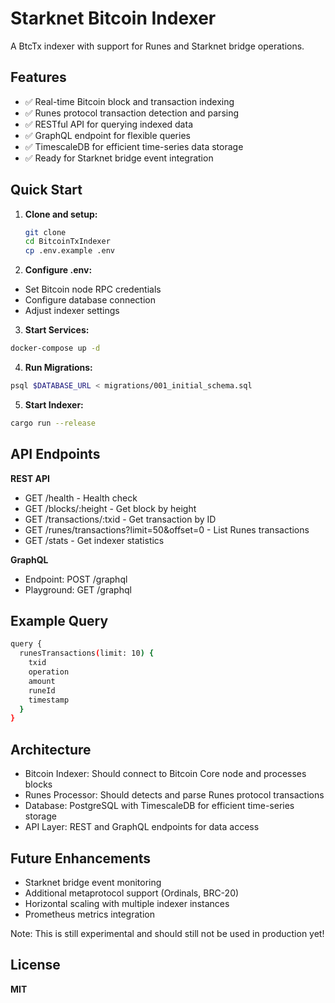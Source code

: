 # Starknet Bitcoin Indexer

A BtcTx indexer with support for Runes and Starknet bridge operations.

## Features

- ✅ Real-time Bitcoin block and transaction indexing
- ✅ Runes protocol transaction detection and parsing
- ✅ RESTful API for querying indexed data
- ✅ GraphQL endpoint for flexible queries
- ✅ TimescaleDB for efficient time-series data storage
- ✅ Ready for Starknet bridge event integration

## Quick Start

1. **Clone and setup:**
   ```bash
   git clone
   cd BitcoinTxIndexer
   cp .env.example .env
   ```
2. **Configure .env:**
- Set Bitcoin node RPC credentials
- Configure database connection
- Adjust indexer settings

3. **Start Services:**
```bash
docker-compose up -d
```

4. **Run Migrations:**
```bash
psql $DATABASE_URL < migrations/001_initial_schema.sql
```

5. **Start Indexer:**
```bash
cargo run --release
```
## API Endpoints

**REST API**
- GET /health - Health check
- GET /blocks/:height - Get block by height
- GET /transactions/:txid - Get transaction by ID
- GET /runes/transactions?limit=50&offset=0 - List Runes transactions
- GET /stats - Get indexer statistics

**GraphQL**
- Endpoint: POST /graphql
- Playground: GET /graphql
## Example Query

```bash
query {
  runesTransactions(limit: 10) {
    txid
    operation
    amount
    runeId
    timestamp
  }
}
```
## Architecture

- Bitcoin Indexer: Should connect to Bitcoin Core node and processes blocks
- Runes Processor: Should detects and parse Runes protocol transactions
- Database: PostgreSQL with TimescaleDB for efficient time-series storage
- API Layer: REST and GraphQL endpoints for data access

## Future Enhancements

 - Starknet bridge event monitoring
 - Additional metaprotocol support (Ordinals, BRC-20)
 - Horizontal scaling with multiple indexer instances
 - Prometheus metrics integration

Note: This is still experimental and should still not be used in production yet!

## License

**MIT**
